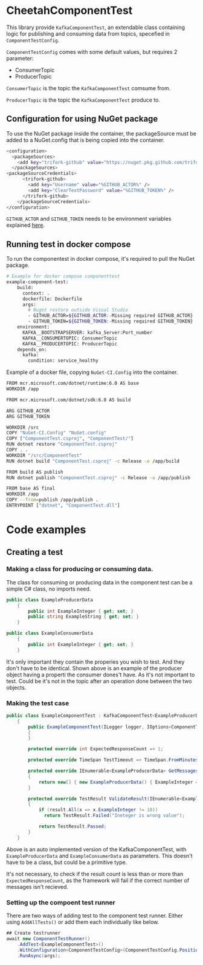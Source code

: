 # CheetahComponentTest

This library provide `KafkaComponentTest`, an extendable class containing logic for publishing and consuming data from topics, specefied in `ComponentTestConfig`.

`ComponentTestConfig` comes with some default values, but requires 2 parameter:

- ConsumerTopic
- ProducerTopic

`ConsumerTopic` is the topic the `KafkaComponentTest` comsume from.

`ProducerTopic` is the topic the `KafkaComponentTest` produce to.

## Configuration for using NuGet package

To use the NuGet package inside the container, the packageSource must be added to a NuGet.config that is being copied into the container.

```bash
<configuration>
  <packageSources>
    <add key="trifork-github" value="https://nuget.pkg.github.com/trifork/index.json" />
  </packageSources>
<packageSourceCredentials>
      <trifork-github>
        <add key="Username" value="%GITHUB_ACTOR%" />
        <add key="ClearTextPassword" value="%GITHUB_TOKEN%" />
      </trifork-github>
    </packageSourceCredentials>
</configuration>
```

`GITHUB_ACTOR` and `GITHUB_TOKEN` needs to be environment variables explained [here](https://docs.cheetah.trifork.dev/getting-started/guided-tour/prerequisites).

## Running test in docker compose

To run the componentest in docker compose, it's required to pull the NuGet package.

```bash
# Example for docker compose componenttest
example-component-test:
    build:
      context: .
      dockerfile: Dockerfile
      args:
        # Nuget restore outside Visual Studio
        - GITHUB_ACTOR=${GITHUB_ACTOR:-Missing required GITHUB_ACTOR}
        - GITHUB_TOKEN=${GITHUB_TOKEN:-Missing required GITHUB_TOKEN}
    environment:
      KAFKA__BOOTSTRAPSERVER: kafka_Server:Port_number
      KAFKA__CONSUMERTOPIC: ConsumerTopic
      KAFKA__PRODUCERTOPIC: ProducerTopic
    depends_on:
      kafka:
        condition: service_healthy
```

Example of a docker file, copying `NuGet-CI.Config` into the container.

```bash
FROM mcr.microsoft.com/dotnet/runtime:6.0 AS base
WORKDIR /app

FROM mcr.microsoft.com/dotnet/sdk:6.0 AS build

ARG GITHUB_ACTOR
ARG GITHUB_TOKEN

WORKDIR /src
COPY "NuGet-CI.Config" "NuGet.config"
COPY ["ComponentTest.csproj", "ComponentTest/"]
RUN dotnet restore "ComponentTest.csproj"
COPY . .
WORKDIR "/src/ComponentTest"
RUN dotnet build "ComponentTest.csproj" -c Release -o /app/build

FROM build AS publish
RUN dotnet publish "ComponentTest.csproj" -c Release -o /app/publish

FROM base AS final
WORKDIR /app
COPY --from=publish /app/publish .
ENTRYPOINT ["dotnet", "ComponentTest.dll"]
```


# Code examples

## Creating a test

### Making a class for producing or consuming data.

The class for consuming or producing data in the component test can be a simple C# class, no imports need.
```c#
public class ExampleProducerData
    {
        public int ExampleInteger { get; set; }
        public string ExampleString { get; set; }
    }
```

```c#
public class ExampleConsumerData
    {
        public int ExampleInteger { get; set; }
    }
```
It's only important they contain the properies you wish to test. And they don't have to be identical. Shown above is an example of the producer object having a properti the consumer dones't have. As it's not important to test. Could be it's not in the topic after an operation done between the two objects. 


### Making the test case

```c#
public class ExampleComponentTest : KafkaComponentTest<ExampleProducerData, ExampleConsumerData>
    {
        public ExampleComponentTest(ILogger logger, IOptions<ComponentTestConfig> componentTestConfig, IOptions<KafkaConfig> kafkaConfig, CheetahKafkaTokenService tokenService) : base(logger, componentTestConfig, kafkaConfig, tokenService)
        {
        }

        protected override int ExpectedResponseCount => 1;

        protected override TimeSpan TestTimeout => TimeSpan.FromMinutes(2);

        protected override IEnumerable<ExampleProducerData> GetMessagesToPublish()
        {
            return new[] { new ExampleProducerData() { ExampleInteger = 10, } };
        }

        protected override TestResult ValidateResult(IEnumerable<ExampleConsumerData> result)
        {
            if (result.All(x => x.ExampleInteger != 10)) 
              return TestResult.Failed("Ineteger is wrong value");

            return TestResult.Passed;
        }
    }
```

Above is an auto implemented version of the KafkaComponentTest, with `ExampleProducerData` and `ExampleConsumerData` as parameters. This doesn't have to be a class, but could be a primitive type. 

It's not necessary, to check if the result count is less than or more than `ExpectedResponseCount`, as the framework will fail if the correct number of messages isn't recieved.

### Setting up the compoent test runner

There are two ways of adding test to the component test runner. Either using `AddAllTests()` or add them each individually like below.

```c#
## Create testrunner
await new ComponentTestRunner()
    .AddTest<ExampleComponentTest>()
    .WithConfiguration<ComponentTestConfig>(ComponentTestConfig.Position)
    .RunAsync(args);
```